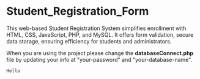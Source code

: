 # Student_Registration_Form

This web-based Student Registration System simplifies enrollment with HTML, CSS, JavaScript, PHP, and MySQL. It offers form validation, secure data storage, ensuring efficiency for students and administrators.

When you are using the project please change the **databaseConnect.php** file by updating your info at "your-password" and "your-database-name".

```
Hello
```
